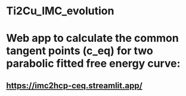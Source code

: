 # Ti2Cu_IMC_evolution

# Web app to calculate the common tangent points (c_eq) for two parabolic fitted free energy curve: 
## https://imc2hcp-ceq.streamlit.app/